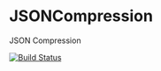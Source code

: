 # JSONCompression
JSON Compression


[![Build Status](https://semaphoreci.com/api/v1/edceo/jsoncompression/branches/master/badge.svg)](https://semaphoreci.com/edceo/jsoncompression)
